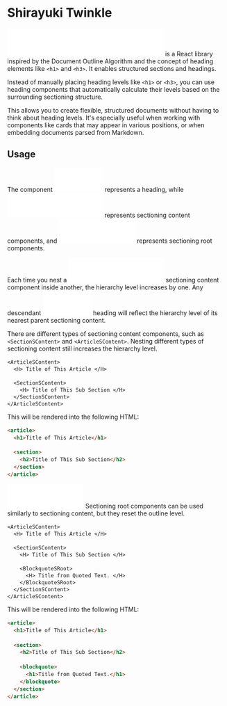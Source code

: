 # Shirayuki Twinkle

<img src="docs/assets/tip-shirayuki-twinkle.svg" alt="Shirayuki Twinkle" /> is a React library inspired by the Document Outline Algorithm and the concept of heading elements like `<h1>` and `<h3>`. It enables structured sections and headings.

Instead of manually placing heading levels like `<h1>` or `<h3>`, you can use heading components that automatically calculate their levels based on the surrounding sectioning structure.

This allows you to create flexible, structured documents without having to think about heading levels. It's especially useful when working with components like cards that may appear in various positions, or when embedding documents parsed from Markdown.

## Usage

The component <img src="docs/assets/tip-h-component.svg" alt="Heading component icon" /> represents a heading, while <img src="docs/assets/tip-scontent-component.svg" alt="Sectioning content component icon" /> represents sectioning content components, and <img src="docs/assets/tip-sroot-component.svg" alt="Sectioning root component icon" /> represents sectioning root components.

Each time you nest a <img src="docs/assets/tip-scontent-component.svg" alt="Sectioning content component icon" /> sectioning content component inside another, the hierarchy level increases by one. Any descendant <img src="docs/assets/tip-h-component.svg" alt="Heading component icon" /> heading will reflect the hierarchy level of its nearest parent sectioning content.

There are different types of sectioning content components, such as `<SectionSContent>` and `<ArticleSContent>`. Nesting different types of sectioning content still increases the hierarchy level.

```tsx
<ArticleSContent>
  <H> Title of This Article </H>

  <SectionSContent>
    <H> Title of This Sub Section </H>
  </SectionSContent>
</ArticleSContent>
```

This will be rendered into the following HTML:

```html
<article>
  <h1>Title of This Article</h1>

  <section>
    <h2>Title of This Sub Section</h2>
  </section>
</article>
```

<img src="docs/assets/tip-sroot-component.svg" alt="Sectioning root component icon" /> Sectioning root components can be used similarly to sectioning content, but they reset the outline level.

```tsx
<ArticleSContent>
  <H> Title of This Article </H>

  <SectionSContent>
    <H> Title of This Sub Section </H>

    <BlockquoteSRoot>
      <H> Title from Quoted Text. </H>
    </BlockquoteSRoot>
  </SectionSContent>
</ArticleSContent>
```

This will be rendered into the following HTML:

```html
<article>
  <h1>Title of This Article</h1>

  <section>
    <h2>Title of This Sub Section</h2>

    <blockquote>
      <h1>Title from Quoted Text.</h1>
    </blockquote>
  </section>
</article>
```
